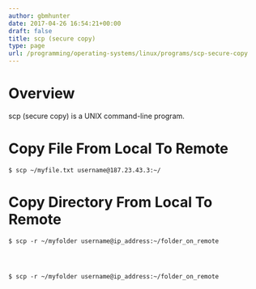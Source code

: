 ```yaml
---
author: gbmhunter
date: 2017-04-26 16:54:21+00:00
draft: false
title: scp (secure copy)
type: page
url: /programming/operating-systems/linux/programs/scp-secure-copy
---
```


# Overview




scp (secure copy) is a UNIX command-line program.




# Copy File From Local To Remote



    
    $ scp ~/myfile.txt username@187.23.43.3:~/




# Copy Directory From Local To Remote



    
    $ scp -r ~/myfolder username@ip_address:~/folder_on_remote



    
    $ scp -r ~/myfolder username@ip_address:~/folder_on_remote



